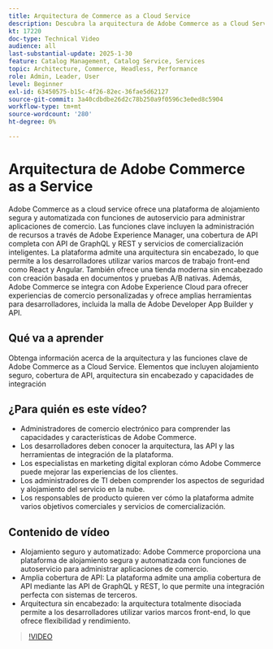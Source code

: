 ```yaml
---
title: Arquitectura de Commerce as a Cloud Service
description: Descubra la arquitectura de Adobe Commerce as a Cloud Service y las funciones clave para obtener soluciones de comercio electrónico escalables, seguras y flexibles.
kt: 17220
doc-type: Technical Video
audience: all
last-substantial-update: 2025-1-30
feature: Catalog Management, Catalog Service, Services
topic: Architecture, Commerce, Headless, Performance
role: Admin, Leader, User
level: Beginner
exl-id: 63450575-b15c-4f26-82ec-36fae5d62127
source-git-commit: 3a40cdbdbe26d2c78b250a9f0596c3e0ed8c5904
workflow-type: tm+mt
source-wordcount: '280'
ht-degree: 0%

---
```


# Arquitectura de Adobe Commerce as a Service

Adobe Commerce as a cloud service ofrece una plataforma de alojamiento segura y automatizada con funciones de autoservicio para administrar aplicaciones de comercio. Las funciones clave incluyen la administración de recursos a través de Adobe Experience Manager, una cobertura de API completa con API de GraphQL y REST y servicios de comercialización inteligentes. La plataforma admite una arquitectura sin encabezado, lo que permite a los desarrolladores utilizar varios marcos de trabajo front-end como React y Angular. También ofrece una tienda moderna sin encabezado con creación basada en documentos y pruebas A/B nativas. Además, Adobe Commerce se integra con Adobe Experience Cloud para ofrecer experiencias de comercio personalizadas y ofrece amplias herramientas para desarrolladores, incluida la malla de Adobe Developer App Builder y API.

## Qué va a aprender

Obtenga información acerca de la arquitectura y las funciones clave de Adobe Commerce as a Cloud Service. Elementos que incluyen alojamiento seguro, cobertura de API, arquitectura sin encabezado y capacidades de integración

## ¿Para quién es este vídeo?

* Administradores de comercio electrónico para comprender las capacidades y características de Adobe Commerce.
* Los desarrolladores deben conocer la arquitectura, las API y las herramientas de integración de la plataforma.
* Los especialistas en marketing digital exploran cómo Adobe Commerce puede mejorar las experiencias de los clientes.
* Los administradores de TI deben comprender los aspectos de seguridad y alojamiento del servicio en la nube.
* Los responsables de producto quieren ver cómo la plataforma admite varios objetivos comerciales y servicios de comercialización.

## Contenido de vídeo

* Alojamiento seguro y automatizado: Adobe Commerce proporciona una plataforma de alojamiento segura y automatizada con funciones de autoservicio para administrar aplicaciones de comercio.
* Amplia cobertura de API: La plataforma admite una amplia cobertura de API mediante las API de GraphQL y REST, lo que permite una integración perfecta con sistemas de terceros.
* Arquitectura sin encabezado: la arquitectura totalmente disociada permite a los desarrolladores utilizar varios marcos front-end, lo que ofrece flexibilidad y rendimiento.

>[!VIDEO](https://video.tv.adobe.com/v/3443270?learn=on&captions=spa)
